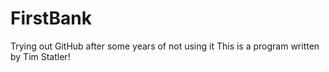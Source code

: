 # FirstBank
Trying out GitHub after some years of not using it
This is a program written by Tim Statler!
